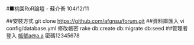 #■桃園RoR論壇 - 蘇介吾 104/12/11

##安裝方式
git clone https://github.com/afgnsu/forum.git
##資料庫匯入
vi config/database.yml 修改帳密
rake db:create db:migrate db:seed
##管理者登入
帳號a@a.a 密碼12345678

